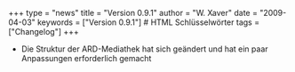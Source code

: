 +++
type = "news"
title = "Version 0.9.1"
author = "W. Xaver"
date = "2009-04-03"
keywords = ["Version 0.9.1"] # HTML Schlüsselwörter
tags = ["Changelog"]
+++

- Die Struktur der ARD-Mediathek hat sich geändert und hat ein paar Anpassungen erforderlich gemacht 